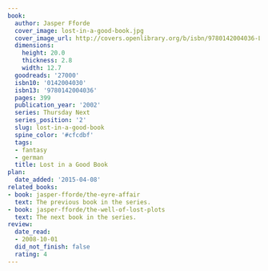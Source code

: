 ```yaml
---
book:
  author: Jasper Fforde
  cover_image: lost-in-a-good-book.jpg
  cover_image_url: http://covers.openlibrary.org/b/isbn/9780142004036-L.jpg
  dimensions:
    height: 20.0
    thickness: 2.8
    width: 12.7
  goodreads: '27000'
  isbn10: '0142004030'
  isbn13: '9780142004036'
  pages: 399
  publication_year: '2002'
  series: Thursday Next
  series_position: '2'
  slug: lost-in-a-good-book
  spine_color: '#cfcdbf'
  tags:
  - fantasy
  - german
  title: Lost in a Good Book
plan:
  date_added: '2015-04-08'
related_books:
- book: jasper-fforde/the-eyre-affair
  text: The previous book in the series.
- book: jasper-fforde/the-well-of-lost-plots
  text: The next book in the series.
review:
  date_read:
  - 2008-10-01
  did_not_finish: false
  rating: 4
---
```

